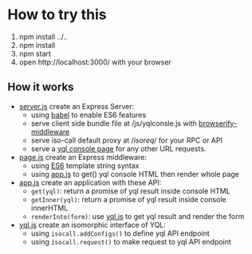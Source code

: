 How to try this
===============

1. npm install ../..
2. npm install
3. npm start
4. open http://localhost:3000/ with your browser

How it works
------------

* <a href="server.js">server.js</a> create an Express Server:
  * using <a href="http://babeljs.io/">babel</a> to enable ES6 features
  * serve client side bundle file at /js/yqlconsle.js with <a href="https://github.com/ForbesLindesay/browserify-middleware">browserify-middleware</a>
  * serve iso-call default proxy at /_isoreq_/ for your RPC or API
  * serve a <a href="page.js">yql console page</a> for any other URL requests.
* <a href="page.js">page.js</a> create an Express middleware:
  * using <a href="http://babeljs.io/docs/learn-es6/">ES6</a> template string syntax
  * using <a href="app.js">app.js</a> to get() yql console HTML then render whole page
* <a href="app.js">app.js</a> create an application with these API:
  * `get(yql)`: return a promise of yql result inside console HTML
  * `getInner(yql)`: return a promise of yql result inside console innerHTML
  * `renderInto(form)`: use <a href="yql.js">yql.js</a> to get yql result and render the form
* <a href="yql.js">yql.js</a> create an isomorphic interface of YQL:
  * using `isocall.addConfigs()` to define yql API endpoint
  * using `isocall.request()` to make request to yql API endpoint
